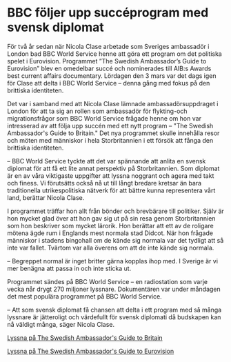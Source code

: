 # BBC följer upp succéprogram med svensk diplomat

För två år sedan när Nicola Clase arbetade som Sveriges ambassadör i London bad BBC World Service henne att göra ett program om det politiska spelet i Eurovision. Programmet ”The Swedish Ambassador’s Guide to Eurovision” blev en omedelbar succé och nominerades till AIB:s Awards best current affairs documentary. Lördagen den 3 mars var det dags igen för Clase att delta i BBC World Service – denna gång med fokus på den brittiska identiteten.

Det var i samband med att Nicola Clase lämnade ambassadörsuppdraget i London för att ta sig an rollen som ambassadör för flykting\-och migrationsfrågor som BBC World Service frågade henne om hon var intresserad av att följa upp succén med ett nytt program – "The Swedish Ambassador's Guide to Britain." Det nya programmet skulle innehålla resor och möten med människor i hela Storbritannien i ett försök att fånga den brittiska identiteten.

– BBC World Service tyckte att det var spännande att anlita en svensk diplomat för att få ett lite annat perspektiv på Storbritannien. Som diplomat är en av våra viktigaste uppgifter att lyssna noggrant och agera med takt och finess. Vi förutsätts också nå ut till långt bredare kretsar än bara traditionella utrikespolitiska nätverk för att bättre kunna representera vårt land, berättar Nicola Clase.

I programmet träffar hon allt från bönder och brevbärare till politiker. Själv är hon mycket glad över att hon gav sig ut på sin resa genom Storbritannien som hon beskriver som mycket lärorik. Hon berättar att ett av de roligare mötena ägde rum i Englands mest normala stad Didcot. När hon frågade människor i stadens bingohall om de kände sig normala var det tydligt att så inte var fallet. Tvärtom var alla överens om att de inte kände sig normala.

– Begreppet normal är inget britter gärna kopplas ihop med. I Sverige är vi mer benägna att passa in och inte sticka ut.

Programmet sändes på BBC World Service – en radiostation som varje vecka når drygt 270 miljoner lyssnare. Dokumentären var under måndagen det mest populära programmet på BBC World Service.

– Att som svensk diplomat få chansen att delta i ett program med så många lyssnare är jätteroligt och värdefullt för svensk diplomati då budskapen kan nå väldigt många, säger Nicola Clase.


[Lyssna på The Swedish Ambassador's Guide to Britain](http://www.bbc.co.uk/programmes/w3cswn86)

[Lyssna på The Swedish Ambassador's Guide to Eurovision](http://www.bbc.co.uk/programmes/p03t0m9g)
